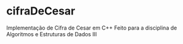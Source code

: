 # cifraDeCesar
 Implementação de Cifra de Cesar em C++
 Feito para a disciplina de Algoritmos e Estruturas de Dados III
